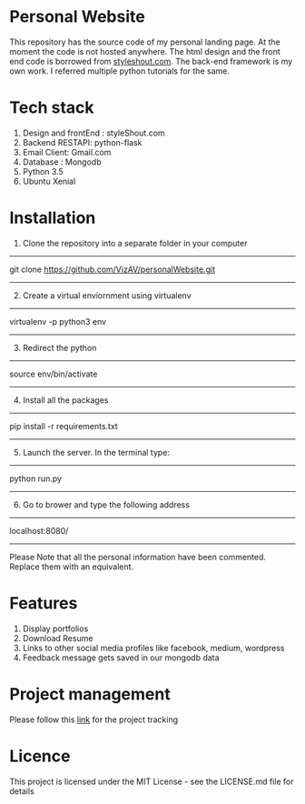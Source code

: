# Personal Website
This repository has the source code of my personal landing page. At the moment the code is not hosted anywhere. The html design and the front end code is borrowed from [styleshout.com](http://www.styleshout.com/). The back-end framework is my own work. I referred multiple python tutorials for the same.

# Tech stack
1. Design and frontEnd : styleShout.com
2. Backend RESTAPI: python-flask
3. Email Client: Gmail.com
4. Database : Mongodb
5. Python 3.5
6. Ubuntu Xenial
# Installation
1. Clone the repository into a separate folder in your computer
***
git clone https://github.com/VizAV/personalWebsite.git
***
2. Create a virtual enviornment using virtualenv
***
virtualenv -p python3 env
***
3. Redirect the python
***
source env/bin/activate
***
4. Install all the packages 
***
pip install -r requirements.txt
***
5. Launch the server. In the terminal type:
***
python run.py
***
6. Go to brower and type the following address
***
localhost:8080/
***

Please Note that all the personal information have been commented. Replace them with an equivalent.
# Features
1. Display portfolios
2. Download Resume
3. Links to other social media profiles like facebook, medium, wordpress
4. Feedback message gets saved in our mongodb data
# Project management
Please follow this [link](https://trello.com/b/tGRCVmRd/website-development) for the project tracking
# Licence
This project is licensed under the MIT License - see the LICENSE.md file for details
